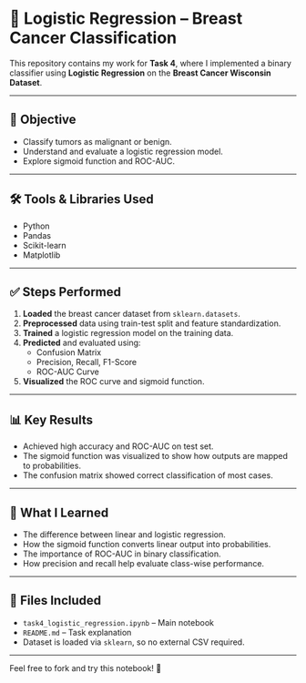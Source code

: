 # 🧪 Logistic Regression – Breast Cancer Classification

This repository contains my work for **Task 4**, where I implemented a binary classifier using **Logistic Regression** on the **Breast Cancer Wisconsin Dataset**.

---

## 🎯 Objective

- Classify tumors as malignant or benign.
- Understand and evaluate a logistic regression model.
- Explore sigmoid function and ROC-AUC.

---

## 🛠 Tools & Libraries Used

- Python
- Pandas
- Scikit-learn
- Matplotlib

---

## ✅ Steps Performed

1. **Loaded** the breast cancer dataset from `sklearn.datasets`.
2. **Preprocessed** data using train-test split and feature standardization.
3. **Trained** a logistic regression model on the training data.
4. **Predicted** and evaluated using:
   - Confusion Matrix
   - Precision, Recall, F1-Score
   - ROC-AUC Curve
5. **Visualized** the ROC curve and sigmoid function.

---

## 📊 Key Results

- Achieved high accuracy and ROC-AUC on test set.
- The sigmoid function was visualized to show how outputs are mapped to probabilities.
- The confusion matrix showed correct classification of most cases.

---

## 🧠 What I Learned

- The difference between linear and logistic regression.
- How the sigmoid function converts linear output into probabilities.
- The importance of ROC-AUC in binary classification.
- How precision and recall help evaluate class-wise performance.

---

## 📁 Files Included

- `task4_logistic_regression.ipynb` – Main notebook
- `README.md` – Task explanation
- Dataset is loaded via `sklearn`, so no external CSV required.

---

Feel free to fork and try this notebook! 🚀
